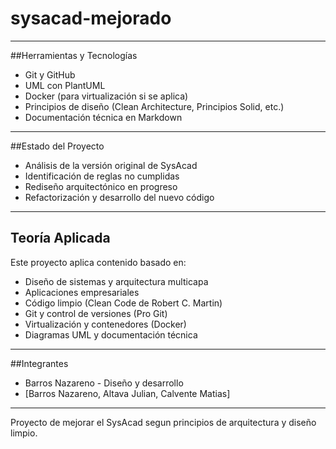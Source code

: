 # sysacad-mejorado
---
##Herramientas y Tecnologías
- Git y GitHub
- UML con PlantUML
- Docker (para virtualización si se aplica)
- Principios de diseño (Clean Architecture, Principios Solid, etc.)
- Documentación técnica en Markdown
---
##Estado del Proyecto
- Análisis de la versión original de SysAcad
- Identificación de reglas no cumplidas
- Rediseño arquitectónico en progreso
- Refactorización y desarrollo del nuevo código
---
## Teoría Aplicada
Este proyecto aplica contenido basado en:
- Diseño de sistemas y arquitectura multicapa
- Aplicaciones empresariales
- Código limpio (Clean Code de Robert C. Martin)
- Git y control de versiones (Pro Git)
- Virtualización y contenedores (Docker)
- Diagramas UML y documentación técnica
---
##Integrantes
- Barros Nazareno - Diseño y desarrollo
- [Barros Nazareno, Altava Julian, Calvente Matias]
---
Proyecto de mejorar el SysAcad segun principios de arquitectura y diseño limpio.
